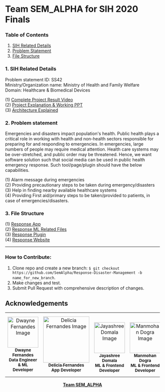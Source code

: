 # Team SEM_ALPHA for SIH 2020 Finals

### Table of Contents
1. <a href="#SIH">SIH Related Details</a>
2. <a href="#PS">Problem Statement</a>
3. <a href="#FS">File Structure</a>

### <a name="SIH">1. SIH Related Details</a>
Problem statement ID: SS42
<br>Ministry/Organization name: Ministry of Health and Family Welfare
<br>Domain: Healthcare & Biomedical Devices

(1) [Complete Project Result Video](https://github.com/deliciafernandes/Response-Disaster-Management/blob/master/SIH_Files/FINAL%20VIDEO.mp4) 
<br>(2) [Project Explanation & Working PPT](https://github.com/deliciafernandes/Response-Disaster-Management/blob/master/SIH_Files/Final%20PPT.pptx)
<br>(3) [Architecture Explained](https://github.com/deliciafernandes/Response-Disaster-Management/blob/master/SIH_Files/High%20Level%20Design%20Document.docx)

### <a name="PS">2. Problem statement</a>
Emergencies and disasters impact population's health. Public health plays a critical role in working with health and non-health sectors responsible for preparing for and responding to emergencies. In emergencies, large numbers of people may require medical attention. Health care systems may be over-stretched, and public order may be threatened. Hence, we want software solution such that social media can be used in public health emergency response. Such tool/page/plugin should have the below capabilities.

(1) Alarm message during emergencies
<br>(2) Providing precautionary steps to be taken during emergency/disasters
<br>(3) Help in finding nearby available healthcare systems
<br>(4) Providing First aid/primary steps to be taken/provided to patients, in case of emergencies/disasters.

### <a name="FS">3. File Structure</a>

(1) [Response App](https://github.com/deliciafernandes/Response-App/tree/master/ResponseApp)
<br>(2) [Response ML Related Files](https://github.com/deliciafernandes/Response-App/tree/master/ResponseML)
<br>(3) [Response Plugin](https://github.com/deliciafernandes/Response-App/tree/master/ResponsePlugin)
<br>(4) [Response Website](https://github.com/deliciafernandes/Response-App/tree/master/ResponseWebsite)

---
### **How to Contribute:**

1. Clone repo and create a new branch: `$ git checkout https://github.com/SemAlpha/Response-Disaster-Management -b name_for_new_branch`.
2. Make changes and test.
3. Submit Pull Request with comprehensive description of changes.

**Acknowledgements**
---
<table>
<td align="center">
	<a href="https://github.com/dwayne99"><img src="https://avatars3.githubusercontent.com/u/46393971?s=400&u=9941f65044d9bdfbfc319655876ca7556ab66cf7&v=4" width="100px;" alt="Dwayne Fernandes Image"/><br>
	<sub><b>Dwayne Fernandes</b></sub></a><br/>
	<sub><b>Data Engineer & ML Developer</b></sub><br/>
</td>
<td align="center">
	<a href="https://github.com/deliciafernandes"><img src="https://avatars3.githubusercontent.com/u/53268119?s=460&u=a7dfaa6f45777e542b202d707d5a25ac3d9beb64&v=4" width="150px;" alt="Delicia Fernandes Image"/><br>
	<sub><b>Delicia Fernandes</b></sub></a><br/>
	<sub><b>App Developer</b></sub><br/>
</td>
<td align="center">
    <br>
	<a href="https://github.com/jayashree8"><img src="https://avatars1.githubusercontent.com/u/42041359?s=400&u=7edd6867849be2633ab2dc934a9e005a48e33808&v=4" width="100px;" alt="Jayashree Domala Image"/><br>
	<sub><b>Jayashree Domala</b></sub></a><br/>
	<sub><b>ML & Frontend Developer</b></sub><br/>
</td>
<td align="center">
    <br>
	<a href="https://github.com/immohann"><img src="https://avatars3.githubusercontent.com/u/48442342?s=460&u=3eb50c4ab56a721c2abde840cb76bea9839e7556&v=4" width="100px;" alt="  
Manmohan Dogra Image"/><br>
	<sub><b>Manmohan Dogra</b></sub></a><br/>
	<sub><b>ML & Frontend Developer</b></sub><br/>
</td>
<td align="center">
	<a href="https://github.com/kevin952"><img src="https://avatars1.githubusercontent.com/u/43347161?s=460&v=4" width="100px;" alt="Kevin D'souza Image"/><br>
	<sub><b>Kevin D'souza</b></sub></a><br/>
	<sub><b>Backend Website & Plugin Developer</b></sub><br/>
</td>
<td align="center">
	<a href="https://github.com/vinit-masrani"><img src="https://avatars2.githubusercontent.com/u/43826005?s=400&v=4" width="150px;" alt="Vinit Masrani Image"/><br>
	<sub><b>Vinit Masrani</b></sub></a><br/>
	<sub><b>ML Developer</b></sub><br/><br>
</td>
</table>

<p align="center">
<b><a href="https://github.com/SemAlpha">Team SEM_ALPHA</a></b>
</p>
